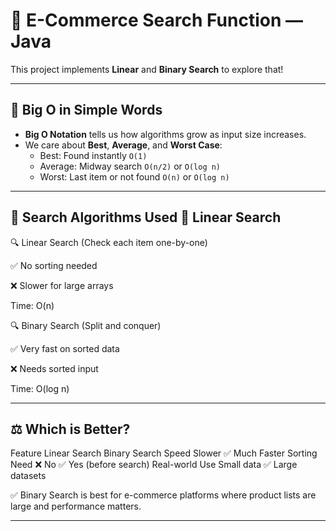 # 🔎 E-Commerce Search Function — Java

This project implements **Linear** and **Binary Search** to explore that!

---

## 🧠 Big O in Simple Words

- **Big O Notation** tells us how algorithms grow as input size increases.
- We care about **Best**, **Average**, and **Worst Case**:
    - Best: Found instantly `O(1)`
    - Average: Midway search `O(n/2)` or `O(log n)`
    - Worst: Last item or not found `O(n)` or `O(log n)`

---

## 🧪 Search Algorithms Used 🔁 Linear Search

🔍 Linear Search (Check each item one-by-one)

✅ No sorting needed

❌ Slower for large arrays

Time: O(n)


🔍 Binary Search (Split and conquer)

✅ Very fast on sorted data

❌ Needs sorted input

Time: O(log n)

---
## ⚖️ Which is Better?

Feature	Linear Search	Binary Search
Speed	Slower	✅ Much Faster
Sorting Need	❌ No	✅ Yes (before search)
Real-world Use	Small data	✅ Large datasets

✅ Binary Search is best for e-commerce platforms where product lists are large and performance matters.

---